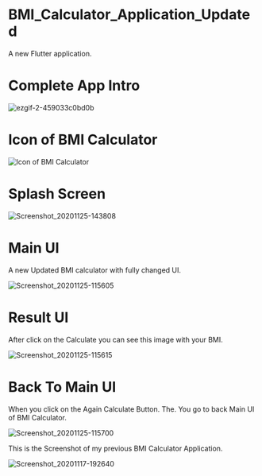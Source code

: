 # BMI_Calculator_Application_Updated

A new Flutter application.

# Complete App Intro 

![ezgif-2-459033c0bd0b](https://user-images.githubusercontent.com/74393555/100211051-794c2800-2f2d-11eb-9e3e-709c88949fdd.gif)


# Icon of BMI Calculator

![Icon of BMI Calculator](https://user-images.githubusercontent.com/74393555/100209279-7ea87300-2f2b-11eb-8545-34411466511f.png)

# Splash Screen

![Screenshot_20201125-143808](https://user-images.githubusercontent.com/74393555/100209682-ff676f00-2f2b-11eb-8f45-2fdcfc1ff9c9.png)


# Main UI 

A new Updated BMI calculator with fully changed UI.


![Screenshot_20201125-115605](https://user-images.githubusercontent.com/74393555/100198530-c58f6c00-2f1d-11eb-9112-cf5806226e98.png)


# Result UI 

After click on the Calculate you can see this image with your BMI.



![Screenshot_20201125-115615](https://user-images.githubusercontent.com/74393555/100199506-1a7fb200-2f1f-11eb-87c5-e184034e4e6b.png)


# Back To Main UI

When you click on the Again Calculate Button. The. You go to back Main UI of BMI Calculator.


![Screenshot_20201125-115700](https://user-images.githubusercontent.com/74393555/100200054-e8228480-2f1f-11eb-9684-1907ce2769ae.png)


This is the Screenshot of my previous BMI Calculator Application.


![Screenshot_20201117-192640](https://user-images.githubusercontent.com/74393555/99402217-ed257980-290a-11eb-84af-a9793d242388.png)

